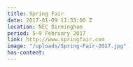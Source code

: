 ```yaml
---
title: Spring Fair
date: 2017-01-09 11:33:00 Z
location: NEC Birmingham
period: 5–9 February 2017
link: http://www.springfair.com
image: "/uploads/Spring-Fair-2017.jpg"
has-content: 
---
```


